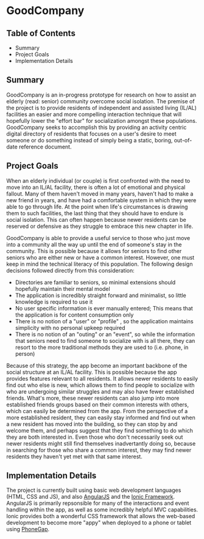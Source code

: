 # GoodCompany
## Table of Contents
- Summary
- Project Goals
- Implementation Details

## Summary 
GoodCompany is an in-progress prototype for research on how to assist an elderly (read: senior) community overcome social isolation. The premise of the project is to provide residents of independent and assisted living (IL/AL) facilities an easier and more compelling interaction technique that will hopefully lower the "effort bar" for socialization amongst these populations. GoodCompany seeks to accomplish this by providing an activity centric digital directory of residents that focuses on a user's desire to meet someone or do something instead of simply being a static, boring, out-of-date reference document. 

## Project Goals
When an elderly individual (or couple) is first confronted with the need to move into an IL/AL facility, there is often a lot of emotional and physical fallout. Many of them haven't moved in many years, haven't had to make a new friend in years, and have had a comfortable system in which they were able to go through life. At the point when life's circumstances is drawing them to such facilities, the last thing that they should have to endure is social isolation. This can often happen because newer residents can be reserved or defensive as they struggle to embrace this new chapter in life. 

GoodCompany is able to provide a useful service to those who just move into a community all the way up until the end of someone's stay in the community. This is possible because it allows for seniors to find other seniors who are either new or have a common interest. However, one must keep in mind the technical literacy of this population. The following design decisions followed directly from this consideration:
- Directories are familiar to seniors, so minimal extensions should hopefully maintain their mental model
- The application is incredibly straight forward and minimalist, so little knowledge is required to use it
- No user specific information is ever manually entered; This means that the application is for content consumption only
- There is no notion of a "user" or "profile" , so the application maintains simplicity with no personal upkeep required
- There is no notion of an "outing" or an "event", so while the information that seniors need to find someone to socialize with is all there, they can resort to the more traditional methods they are used to (i.e. phone, in person)
 
Because of this strategy, the app become an important backbone of the social structure at an IL/AL facility. This is possible because the app provides features relevant to all residents. It allows newer residents to easily find out who else is new, which allows them to find people to socialize with who are undergoing similar struggles and may also have fewer established friends. What's more, these newer residents can also jump into more established friends groups based on their common interests with others, which can easily be determined from the app. From the perspective of a more established resident, they can easily stay informed and find out when a new resident has moved into the building, so they can stop by and welcome them, and perhaps suggest that they find something to do which they are both interested in. Even those who don't necessarily seek out newer residents might still find themselves inadvertantly doing so, because in searching for those who share a common interest, they may find newer residents they haven't yet met with that same interest.

## Implementation Details
The project is currently built using basic web development languages (HTML, CSS and JS), and also [AngularJS](https://angularjs.org/) and the  [Ionic Framework](http://ionicframework.com/). AngularJS is primarily repsonsible for many of the interactions and event handling within the app, as well as some incredibly helpful MVC capabilities. Ionic provides both a wonderful CSS framework that allows the web-based development to become more "appy" when deployed to a phone or tablet using [PhoneGap](http://phonegap.com/). 


